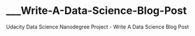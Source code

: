 # ___Write-A-Data-Science-Blog-Post
Udacity Data Science Nanodegree Project - Write A Data Science Blog Post
